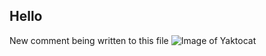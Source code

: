 ## Hello 

New comment being written to this file
![Image of Yaktocat](https://octodex.github.com/images/yaktocat.png)
